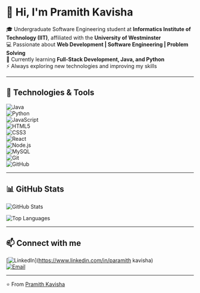 # 👋 Hi, I'm Pramith Kavisha  

🎓 Undergraduate Software Engineering student at **Informatics Institute of Technology (IIT)**, affiliated with the **University of Westminster**  
💻 Passionate about **Web Development | Software Engineering | Problem Solving**  
🌱 Currently learning **Full-Stack Development, Java, and Python**  
⚡ Always exploring new technologies and improving my skills  

---

## 🔧 Technologies & Tools  
![Java](https://img.shields.io/badge/Java-ED8B00?style=for-the-badge&logo=java&logoColor=white)  
![Python](https://img.shields.io/badge/Python-3776AB?style=for-the-badge&logo=python&logoColor=white)  
![JavaScript](https://img.shields.io/badge/JavaScript-F7DF1E?style=for-the-badge&logo=javascript&logoColor=black)  
![HTML5](https://img.shields.io/badge/HTML5-E34F26?style=for-the-badge&logo=html5&logoColor=white)  
![CSS3](https://img.shields.io/badge/CSS3-1572B6?style=for-the-badge&logo=css3&logoColor=white)  
![React](https://img.shields.io/badge/React-20232A?style=for-the-badge&logo=react&logoColor=61DAFB)  
![Node.js](https://img.shields.io/badge/Node.js-43853D?style=for-the-badge&logo=node.js&logoColor=white)  
![MySQL](https://img.shields.io/badge/MySQL-4479A1?style=for-the-badge&logo=mysql&logoColor=white)  
![Git](https://img.shields.io/badge/Git-F05032?style=for-the-badge&logo=git&logoColor=white)  
![GitHub](https://img.shields.io/badge/GitHub-100000?style=for-the-badge&logo=github&logoColor=white)  

---

## 📊 GitHub Stats  
![GitHub Stats](https://github-readme-stats.vercel.app/api?username=Paramith2004&show_icons=true&theme=tokyonight)  

![Top Languages](https://github-readme-stats.vercel.app/api/top-langs/?username=Paramith2004&layout=compact&theme=tokyonight)  

---

## 📫 Connect with me  
[![LinkedIn](https://img.shields.io/badge/LinkedIn-Paramith%20Kavisha-blue?logo=linkedin&logoColor=white)](https://www.linkedin.com/in/paramith kavisha)  
[![Email](https://img.shields.io/badge/Email-Paramith%20Kavisha-red?logo=gmail&logoColor=white)](mailto:paramithkavisha@gmail.com)  

---

⭐️ From [Pramith Kavisha](https://github.com/Paramith2004)
